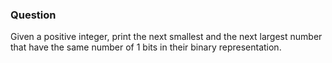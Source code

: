 ### Question

Given a positive integer, print the next smallest and the next largest number that have the same number of 1 bits in their binary representation.
